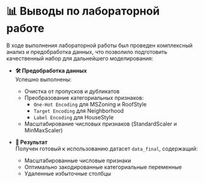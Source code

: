 # 📊 Выводы по лабораторной работе

В ходе выполнения лабораторной работы был проведен комплексный анализ и предобработка данных, что позволило подготовить качественный набор для дальнейшего моделирования:

- **🛠️ Предобработка данных**  
  Успешно выполнены:
  - Очистка от пропусков и дубликатов
  - Преобразование категориальных признаков:
    - `One-Hot Encoding` для MSZoning и RoofStyle
    - `Target Encoding` для Neighborhood
    - `Label Encoding` для HouseStyle
  - Масштабирование числовых признаков (StandardScaler и MinMaxScaler)
  
- **🚀 Результат**  
  Получен готовый к использованию датасет `data_final`, содержащий:
  - Масштабированные числовые признаки
  - Оптимально закодированные категориальные переменные
  - Удаленные избыточные столбцы
